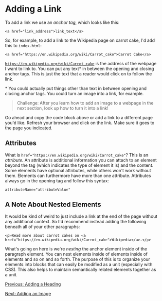# Adding a Link

To add a link we use an _anchor tag_, which looks like this:
```
<a href="link_address">link_text</a>
```
So, for example, to add a link to the Wikipedia page on carrot cake, I'd add this to `index.html`:
```
<a href="https://en.wikipedia.org/wiki/Carrot_cake">Carrot Cake</a>
```
[`https://en.wikipedia.org/wiki/Carrot_cake`](https://en.wikipedia.org/wiki/Carrot_cake) is the address of the webpage I want to link to. You can put any text* in between the opening and closing anchor tags. This is just the text that a reader would click on to follow the link.

\* You could actually put things other than text in between opening and closing anchor tags. You could turn an image into a link, for example.

> Challenge: After you learn how to add an image to a webpage in the next section, look up how to turn it into a link!

Go ahead and copy the code block above or add a link to a different page you'd like. Refresh your browser and click on the link. Make sure it goes to the page you indicated.

## Attributes
What is `href="https://en.wikipedia.org/wiki/Carrot_cake"`? This is an _attribute_. An attribute is additional information you can attach to an element beyond the tag (which indicates the type of element it is) and the content. Some elements have optional attributes, while others won't work without them. Elements can furthermore have more than one attribute. Attributes always go in the opening tag and follow this syntax:
```
attributeName="attributeValue"
```

## A Note About Nested Elements
It would be kind of weird to just include a link at the end of the page without any additional context. So I'd recommend instead adding the following beneath all of your other paragraphs:
```
<p>Read more about carrot cakes on <a href="https://en.wikipedia.org/wiki/Carrot_cake">Wikipedia</a>.</p>
```
What's going on here is we're _nesting_ the anchor element inside of the paragraph element. You can nest elements inside of elements inside of elements and so on and so forth. The purpose of this is to organize your elements into blocks that can easily be modified as a unit (especially with CSS). This also helps to maintain semantically related elements together as a unit. 

[Previous: Adding a Heading](html_heading.md)

[Next: Adding an Image](html_image.md)
